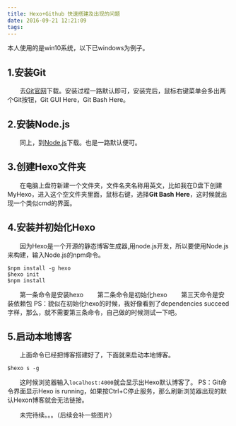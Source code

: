 ```yaml
---
title: Hexo+Github 快速搭建及出现的问题
date: 2016-09-21 12:21:09
tags: 
---
```


本人使用的是win10系统，以下已windows为例子。

## 1.安装Git
　　去[Git官网](https://git-for-windows.github.io/)下载。安装过程一路默认即可，安装完后，鼠标右键菜单会多出两个Git按钮，Git GUI Here，Git Bash Here。
    
## 2.安装Node.js
　　同上，到[Node.js](https://nodejs.org/)下载。也是一路默认便可。
    
## 3.创建Hexo文件夹
　　在电脑上盘符新建一个文件夹，文件名夹名称用英文，比如我在D盘下创建MyHexo，进入这个空文件夹里面，鼠标右键，选择**Git Bash Here**，这时候就出现一个类似cmd的界面。
## 4.安装并初始化Hexo
　　因为Hexo是一个开源的静态博客生成器,用node.js开发，所以要使用Node.js来构建，输入Node.js的npm命令。

    $npm install -g hexo
    $hexo init
    $npm install
　　第一条命令是安装hexo
　　第二条命令是初始化hexo
　　第三天命令是安装依赖包
PS：貌似在初始化hexo的时候，我好像看到了dependencies succeed字样，那么，就不需要第三条命令，自己做的时候测试一下吧。
## 5.启动本地博客
　　上面命令已经把博客搭建好了，下面就来启动本地博客。

    $hexo s -g
　　这时候浏览器输入`localhost:4000`就会显示出Hexo默认博客了。
PS：Git命令界面显示Hexo is running，如果按Ctrl+C停止服务，那么刷新浏览器出现的默认Hexon博客就会无法链接。


　　未完待续。。。（后续会补一些图片）


